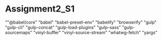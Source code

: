# Assignment2_S1

""@babel/core"
"babel"
"babel-preset-env"
"babelify"
"browserify"
"gulp"
"gulp-cli"
"gulp-concat"
"gulp-load-plugins"
"gulp-sass"
"gulp-sourcemaps"
"vinyl-buffer"
"vinyl-source-stream"
"whatwg-fetch"
"yargs"
